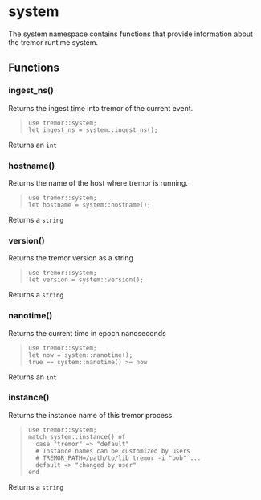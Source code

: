 
# system

 The system namespace contains functions that provide information about the
 tremor runtime system.
## Functions

### ingest_ns()

Returns the ingest time into tremor of the current event.

> ```tremor
> use tremor::system;
> let ingest_ns = system::ingest_ns();
> ```

Returns an `int`

### hostname()

Returns the name of the host where tremor is running.

> ```tremor
> use tremor::system;
> let hostname = system::hostname();
> ```

Returns a `string`

### version()

Returns the tremor version as a string

> ```tremor
> use tremor::system;
> let version = system::version();
> ```

Returns a `string`

### nanotime()

Returns the current time in epoch nanoseconds

> ```tremor
> use tremor::system;
> let now = system::nanotime();
> true == system::nanotime() >= now
> ```

Returns an `int`

### instance()

Returns the instance name of this tremor process.

> ```tremor
> use tremor::system;
> match system::instance() of
>   case "tremor" => "default"
>   # Instance names can be customized by users
>   # TREMOR_PATH=/path/to/lib tremor -i "bob" ...
>   default => "changed by user"
> end
> ```

Returns a `string`
